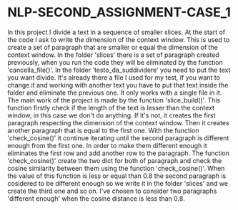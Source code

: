 # NLP-SECOND_ASSIGNMENT-CASE_1

In this project I divide a text in a sequence of smaller slices.
At the start of the code I ask to write the dimension of the context window. This is used to create a set of paragraph that are smaller or equal the dimension of the context window.
In the folder 'slices' there is a set of paragraph created previously, when you run the code they will be eliminated by the function 'cancella_file()'.
In the folder 'testo_da_suddividere' you need to put the text you want divide. It's already there a file I used for my test, if you want to change it and working with another text you have to put that text inside the folder and eliminate the previous one. It only works with a single file in it.
The main work of the project is made by the function 'slice_build()'.
This function firstly check if the length of the text is lesser than the context window, in this case we don't do anything.
If it's not, it creates the first paragraph respecting the dimension of the context window.
Then it creates another paragraph that is equal to the first one.
With the function 'check_cosine()' it continue iterating until the second paragraph is different enough from the first one.
In order to make them different enough it eliminates the first row and add another row to the paragraph.
The function 'check_cosine()' create the two dict for both of paragraph and check the cosine similarity between them using the function 'check_cosine()'.
When the value of this function is less or equal than 0.8 the second paragraph is cosidered to be different enough so we write it in the folder 'slices' and we create the third one and so on.
I've chosen to consider two paragraphs 'different enough' when the cosine distance is less than 0.8.
